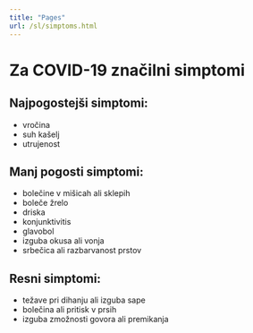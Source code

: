 ```yaml
---
title: "Pages"
url: /sl/simptoms.html
---
```


# Za COVID-19 značilni simptomi

## Najpogostejši simptomi:

* vročina
* suh kašelj
* utrujenost


## Manj pogosti simptomi:

* bolečine v mišicah ali sklepih
* boleče žrelo
* driska
* konjunktivitis
* glavobol
* izguba okusa ali vonja
* srbečica ali razbarvanost prstov


## Resni simptomi:

* težave pri dihanju ali izguba sape
* bolečina ali pritisk v prsih
* izguba zmožnosti govora ali premikanja